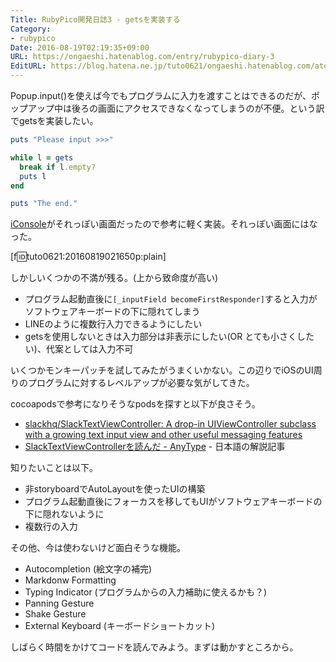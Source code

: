```yaml
---
Title: RubyPico開発日誌3 - getsを実装する
Category:
- rubypico
Date: 2016-08-19T02:19:35+09:00
URL: https://ongaeshi.hatenablog.com/entry/rubypico-diary-3
EditURL: https://blog.hatena.ne.jp/tuto0621/ongaeshi.hatenablog.com/atom/entry/10328749687179784027
---
```


Popup.input()を使えば今でもプログラムに入力を渡すことはできるのだが、ポップアップ中は後ろの画面にアクセスできなくなってしまうのが不便。という訳でgetsを実装したい。

```ruby
puts "Please input >>>"

while l = gets
  break if l.empty?
  puts l
end

puts "The end."
```

[iConsole](https://github.com/nicklockwood/iConsole)がそれっぽい画面だったので参考に軽く実装。それっぽい画面にはなった。

[f:id:tuto0621:20160819021650p:plain]

しかしいくつかの不満が残る。(上から致命度が高い)

- プログラム起動直後に`[_inputField becomeFirstResponder]`すると入力がソフトウェアキーボードの下に隠れてしまう
- LINEのように複数行入力できるようにしたい
- getsを使用しないときは入力部分は非表示にしたい(OR とても小さくしたい)、代案としては入力不可

いくつかモンキーパッチを試してみたがうまくいかない。この辺りでiOSのUI周りのプログラムに対するレベルアップが必要な気がしてきた。

cocoapodsで参考になりそうなpodsを探すと以下が良さそう。

- [slackhq/SlackTextViewController: A drop-in UIViewController subclass with a growing text input view and other useful messaging features](https://github.com/slackhq/SlackTextViewController)
- [SlackTextViewControllerを読んだ - AnyType](http://naoty.hatenablog.com/entry/2014/11/18/212355) - 日本語の解説記事

知りたいことは以下。

- 非storyboardでAutoLayoutを使ったUIの構築
- プログラム起動直後にフォーカスを移してもUIがソフトウェアキーボードの下に隠れないように
- 複数行の入力

その他、今は使わないけど面白そうな機能。

- Autocompletion (絵文字の補完)
- Markdonw Formatting
- Typing Indicator (プログラムからの入力補助に使えるかも？)
- Panning Gesture
- Shake Gesture
- External Keyboard (キーボードショートカット)

しばらく時間をかけてコードを読んでみよう。まずは動かすところから。
